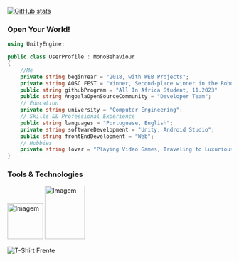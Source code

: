 [![GitHub stats](https://github-readme-stats.vercel.app/api?username=elisioMassaqui&show_icons=true&hide=&count_private=true&title_color=6f42c1&text_color=6f42c1&icon_color=6f42c1&bg_color=ffff00&hide_border=true&show_icons=true)](https://github.com/elisioMassaqui)

<h3>Open Your World!</h3>

```csharp
using UnityEngine;

public class UserProfile : MonoBehaviour
{
    //Me
    private string beginYear = "2018, with WEB Projects";
    private string AOSC FEST = "Winner, Second-place winner in the Robotgames hackathon team. 2023"
    public string githubProgram = "All In Africa Student, 11.2023"
    public string AngoalaOpenSourceCommunity = "Developer Team";
    // Education
    private string university = "Computer Engineering";
    // Skills && Professional Experience
    public string languages = "Portuguese, English";
    private string softwareDevelopment = "Unity, Android Studio";
    public string frontEndDevelopment = "Web";
    // Hobbies
    private string lover = "Playing Video Games, Traveling to Luxurious Places, Eating, Spotify";
}
```

### Tools & Technologies

<img src="https://github.com/elisioMassaqui/elisioMassaqui/raw/main/342363343_616042460068312_6276543480169252389_n.jpg" alt="Imagem" width="80" height="80"> 

<img src="https://github.com/elisioMassaqui/elisioMassaqui/raw/main/image6.png" alt="Imagem" width="90" height="120">









![T-Shirt Frente](https://github.com/elisioMassaqui/elisioMassaqui/raw/main/t%20shirt%20frente.png)

<!---
elisioMassaqui/elisioMassaqui is a ✨ special ✨ repository because its `README.md` (this file) appears on your GitHub profile.
You can click the Preview link to take a look at your changes.
--->
